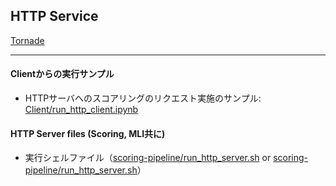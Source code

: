 ## HTTP Service
[Tornade](https://www.tornadoweb.org/en/stable/)
***



#### Clientからの実行サンプル
- HTTPサーバへのスコアリングのリクエスト実施のサンプル: [Client/run_http_client.ipynb](./Client/run_http_client.ipynb)


#### HTTP Server files (Scoring, MLI共に)
- 実行シェルファイル（[scoring-pipeline/run_http_server.sh](scoring-pipeline/run_http_server.sh) or [scoring-pipeline/run_http_server.sh](scoring-pipeline/run_http_server.sh)）
